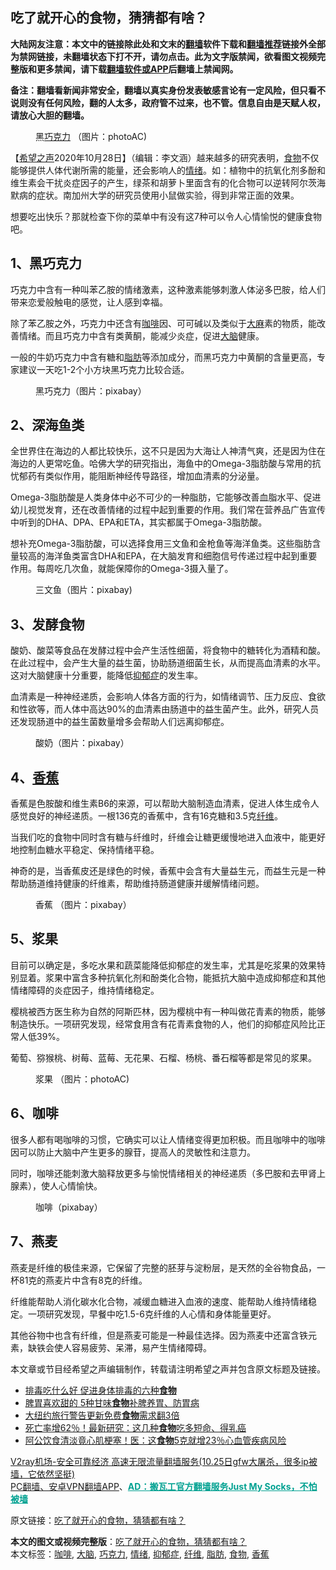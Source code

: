 <h2>吃了就开心的食物，猜猜都有啥？</h2> <p class="notice"><b>大陆网友注意：本文中的链接除此处和文末的<a href="https://github.com/bannedbook/fanqiang" >翻墙</a>软件下载和<a href="https://github.com/killgcd/justmysocks/blob/master/README.md">翻墙推荐</a>链接外全部为禁网链接，未翻墙状态下打不开，请勿点击。此为文字版禁闻，欲看图文视频完整版和更多禁闻，请下载<a href="https://github.com/bannedbook/fanqiang">翻墙软件或APP</a>后翻墙上禁闻网。</p><p>备注：翻墙看新闻非常安全，翻墙以真实身份发表敏感言论有一定风险，但只看不说则没有任何风险，翻的人太多，政府管不过来，也不管。信息自由是天赋人权，请放心大胆的翻墙。</b></p>  <div class="entry"> <figure><figcaption>黑<a href="https://www.bannedbook.org/bnews/tag/%E5%B7%A7%E5%85%8B%E5%8A%9B/" class="st_tag internal_tag" rel="tag" title="标签 巧克力 下的日志">巧克力</a>   （图片：photoAC)</figcaption></figure> <p>【<span class='wp_keywordlink_affiliate'><a href="https://www.soundofhope.org" title="希望之声" target="_blank">希望之声</a></span>2020年10月28日】（编辑：李文涵）越来越多的研究表明，<a href="https://www.bannedbook.org/bnews/tag/%e9%a3%9f%e7%89%a9/" class="st_tag internal_tag" rel="tag" title="标签 食物 下的日志">食物</a>不仅能够提供人体代谢所需的能量，还会影响人的<a href="https://www.bannedbook.org/bnews/tag/%E6%83%85%E7%BB%AA/" class="st_tag internal_tag" rel="tag" title="标签 情绪 下的日志">情绪</a>。如：植物中的抗氧化剂多酚和维生素会干扰炎症因子的产生，绿茶和胡萝卜里面含有的化合物可以逆转阿尔茨海默病的症状。南加州大学的研究员使用小鼠做实验，得到非常正面的效果。</p> <p>想要吃出快乐？那就检查下你的菜单中有没有这7种可以令人心情愉悦的健康食物吧。</p> <h2><strong>1、黑巧克力</strong></h2> <p>巧克力中含有一种叫苯乙胺的情绪激素，这种激素能够刺激人体泌多巴胺，给人们带来恋爱般触电的感觉，让人感到幸福。</p> <p>除了苯乙胺之外，巧克力中还含有<a href="https://www.bannedbook.org/bnews/tag/%e5%92%96%e5%95%a1/" class="st_tag internal_tag" rel="tag" title="标签 咖啡 下的日志">咖啡</a>因、可可碱以及类似于<span class='wp_keywordlink'><a href="https://www.bannedbook.org/bnews/lifebaike/20181016/1013890.html" title="中国留学生试了一下大麻 结果死在回国路上" target="_blank">大麻</a></span>素的物质，能改善情绪。而且巧克力中含有类黄酮，能减少炎症，促进<a href="https://www.bannedbook.org/bnews/tag/%E5%A4%A7%E8%84%91/" class="st_tag internal_tag" rel="tag" title="标签 大脑 下的日志">大脑</a>健康。</p> <p>一般的牛奶巧克力中含有糖和<a href="https://www.bannedbook.org/bnews/tag/%E8%84%82%E8%82%AA/" class="st_tag internal_tag" rel="tag" title="标签 脂肪 下的日志">脂肪</a>等添加成分，而黑巧克力中黄酮的含量更高，专家建议一天吃1-2个小方块黑巧克力比较合适。</p>  <figure><figcaption>黑巧克力（图片：pixabay）</figcaption></figure> <h2><strong>2、深海鱼类</strong></h2> <p>全世界住在海边的人都比较快乐，这不只是因为大海让人神清气爽，还是因为住在海边的人更常吃鱼。哈佛大学的研究指出，海鱼中的Omega-3脂肪酸与常用的抗忧郁药有类似作用，能阻断神经传导路径，增加血清素的分泌量。</p> <p>Omega-3脂肪酸是人类身体中必不可少的一种脂肪，它能够改善血脂水平、促进幼儿视觉发育，还在改善情绪的过程中起到重要的作用。我们常在营养品广告宣传中听到的DHA、DPA、EPA和ETA，其实都属于Omega-3脂肪酸。</p> <p>想补充Omega-3脂肪酸，可以选择食用三文鱼和金枪鱼等海洋鱼类。这些脂肪含量较高的海洋鱼类富含DHA和EPA，在大脑发育和细胞信号传递过程中起到重要作用。每周吃几次鱼，就能保障你的Omega-3摄入量了。</p> <figure><figcaption>三文鱼（图片：pixabay)</figcaption></figure> <h2><strong>3、发酵食物</strong></h2> <p>酸奶、酸菜等食品在发酵过程中会产生活性细菌，将食物中的糖转化为酒精和酸。在此过程中，会产生大量的益生菌，协助肠道细菌生长，从而提高血清素的水平。这对大脑健康十分重要，能降低<a href="https://www.bannedbook.org/bnews/tag/%e6%8a%91%e9%83%81%e7%97%87/" class="st_tag internal_tag" rel="tag" title="标签 抑郁症 下的日志">抑郁症</a>的发生率。</p> <p>血清素是一种神经递质，会影响人体各方面的行为，如情绪调节、压力反应、食欲和性欲等，而人体中高达90%的血清素由肠道中的益生菌产生。此外，研究人员还发现肠道中的益生菌数量增多会帮助人们远离抑郁症。</p>  <figure><figcaption>酸奶（图片：pixabay）</figcaption></figure> <h2><strong>4、<a href="https://www.bannedbook.org/bnews/tag/%e9%a6%99%e8%95%89/" class="st_tag internal_tag" rel="tag" title="标签 香蕉 下的日志">香蕉</a></strong></h2> <p>香蕉是色胺酸和维生素B6的来源，可以帮助大脑制造血清素，促进人体生成令人感觉良好的神经递质。一根136克的香蕉中，含有16克糖和3.5克<a href="https://www.bannedbook.org/bnews/tag/%E7%BA%A4%E7%BB%B4/" class="st_tag internal_tag" rel="tag" title="标签 纤维 下的日志">纤维</a>。</p> <p>当我们吃的食物中同时含有糖与纤维时，纤维会让糖更缓慢地进入血液中，能更好地控制血糖水平稳定、保持情绪平稳。</p> <p>神奇的是，当香蕉皮还是绿色的时候，香蕉中会含有大量益生元，而益生元是一种帮助肠道维持健康的纤维素，帮助维持肠道健康并缓解情绪问题。</p> <figure><figcaption>香蕉    （图片：pixabay）</figcaption></figure> <h2><strong>5、浆果</strong></h2> <p>目前可以确定是，多吃水果和蔬菜能降低抑郁症的发生率，尤其是吃浆果的效果特别显着。浆果中富含多种抗氧化剂和酚类化合物，能抵抗大脑中造成抑郁症和其他情绪障碍的炎症因子，维持情绪稳定。</p> <p>樱桃被西方医生称为自然的阿斯匹林，因为樱桃中有一种叫做花青素的物质，能够制造快乐。一项研究发现，经常食用含有花青素食物的人，他们的抑郁症风险比正常人低39%。</p>  <p>葡萄、猕猴桃、树莓、蓝莓、无花果、石榴、杨桃、番石榴等都是常见的浆果。</p> <figure><figcaption>浆果   （图片：photoAC)</figcaption></figure> <h2><strong>6、咖啡</strong></h2> <p>很多人都有喝咖啡的习惯，它确实可以让人情绪变得更加积极。而且咖啡中的咖啡因可以防止大脑中产生更多的腺苷，提高人的灵敏性和注意力。</p> <p>同时，咖啡还能刺激大脑释放更多与愉悦情绪相关的神经递质（多巴胺和去甲肾上腺素），使人心情愉快。</p> <figure><figcaption>咖啡（pixabay）</figcaption></figure> <h2><strong>7、燕麦</strong></h2> <p>燕麦是纤维的极佳来源，它保留了完整的胚芽与淀粉层，是天然的全谷物食品，一杯81克的燕麦片中含有8克的纤维。</p> <p>纤维能帮助人消化碳水化合物，减缓血糖进入血液的速度、能帮助人维持情绪稳定。一项研究发现，早餐中吃1.5-6克纤维的人心情和身体能量更好。</p>  <p>其他谷物中也含有纤维，但是燕麦可能是一种最佳选择。因为燕麦中还富含铁元素，缺铁会使人容易疲劳、呆滞，易产生情绪障碍。</p> <p>本文章或节目经希望之声编辑制作，转载请注明希望之声并包含原文标题及链接。</p> <ul class='op-related-articles' title='相关阅读'> <li><a href='https://www.bannedbook.org/bnews/health/20201029/1422152.html' target='_blank'>排毒吃什么好 促进身体排毒的六种<b>食物</b></a></li> <li><a href='https://www.bannedbook.org/bnews/health/20201028/1421691.html' target='_blank'>脾胃喜欢甜的 5种甘味<b>食物</b>补脾养胃、防胃病</a></li> <li><a href='https://www.bannedbook.org/bnews/bannedvideo/20201028/1421576.html' target='_blank'>大纽约旅行警告更新免费<b>食物</b>需求翻3倍</a></li> <li><a href='https://www.bannedbook.org/bnews/health/20201027/1420969.html' target='_blank'>死亡率增62％！最新研究：这几种<b>食物</b>吃多短命、得乳癌</a></li> <li><a href='https://www.bannedbook.org/bnews/lifebaike/20201025/1419866.html' target='_blank'>阿公饮食清淡竟心肌梗塞！医：这<b>食物</b>5克就增23％心血管疾病风险</a></li> </ul> <p class="texttj"> <a href="https://www.bannedbook.org/forum23/topic22702.html" target="_blank">V2ray机场-安全可靠经济 高速无限流量翻墙服务(10.25日gfw大屠杀，很多ip被墙，它依然坚挺)</a><br/> <a href="https://github.com/bannedbook/fanqiang/wiki/%E7%A6%81%E9%97%BB%E7%BD%91%E5%AE%89%E5%8D%93%E7%BF%BB%E5%A2%99%E6%96%B0%E9%97%BBAPP" target="_blank">PC翻墙、安卓VPN翻墙APP</a>、<span onclick="window.open('https://github.com/killgcd/justmysocks/blob/master/README.md')" style="font-weight:bold;color:#00A191;cursor:pointer;text-decoration:underline;outline:none">AD：搬瓦工官方翻墙服务Just My Socks，不怕被墙</span></p><p>原文链接：<a class="src_link"  href="https://www.soundofhope.org/post/390604" target="_blank">吃了就开心的食物，猜猜都有啥？</a></p><a name='sharetosocial'></a>       <div><b>本文的图文或视频完整版</b>：<a href='https://www.bannedbook.org/bnews/comments/20201029/1422239.html'>吃了就开心的食物，猜猜都有啥？</a></div>  </div><!--END ENTRY--> <div class="postfooter"> <div>本文标签：<a href="https://www.bannedbook.org/bnews/tag/%e5%92%96%e5%95%a1/" rel="tag">咖啡</a>, <a href="https://www.bannedbook.org/bnews/tag/%E5%A4%A7%E8%84%91/" rel="tag">大脑</a>, <a href="https://www.bannedbook.org/bnews/tag/%E5%B7%A7%E5%85%8B%E5%8A%9B/" rel="tag">巧克力</a>, <a href="https://www.bannedbook.org/bnews/tag/%E6%83%85%E7%BB%AA/" rel="tag">情绪</a>, <a href="https://www.bannedbook.org/bnews/tag/%e6%8a%91%e9%83%81%e7%97%87/" rel="tag">抑郁症</a>, <a href="https://www.bannedbook.org/bnews/tag/%E7%BA%A4%E7%BB%B4/" rel="tag">纤维</a>, <a href="https://www.bannedbook.org/bnews/tag/%E8%84%82%E8%82%AA/" rel="tag">脂肪</a>, <a href="https://www.bannedbook.org/bnews/tag/%e9%a3%9f%e7%89%a9/" rel="tag">食物</a>, <a href="https://www.bannedbook.org/bnews/tag/%e9%a6%99%e8%95%89/" rel="tag">香蕉</a></div>  </div><!--END POSTFOOTER--> 